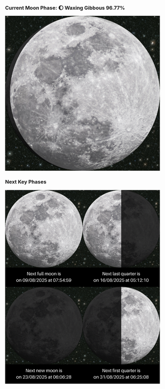 ### Current Moon Phase: 🌔 Waxing Gibbous 96.77%
![Moon Phase](moonphase.png)
### Next Key Phases
![Gallery](gallery.png)